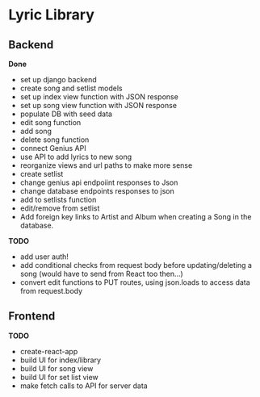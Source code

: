 # Lyric Library

## Backend

**Done**
- set up django backend
- create song and setlist models
- set up index view function with JSON response
- set up song view function with JSON response
- populate DB with seed data
- edit song function
- add song
- delete song function
- connect Genius API
- use API to add lyrics to new song
- reorganize views and url paths to make more sense
- create setlist
- change genius api endpoiint responses to Json
- change database endpoints responses to json
- add to setlists function
- edit/remove from setlist 
- Add foreign key links to Artist and Album when creating a Song in the database.

**TODO**
- add user auth!
- add conditional checks from request body before updating/deleting a song (would have to send from React too then...)
- convert edit functions to PUT routes, using json.loads to access data from request.body

## Frontend

**TODO**
- create-react-app
- build UI for index/library
- build UI for song view
- build UI for set list view
- make fetch calls to API for server data
